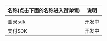 | 名称(点击下面的名称进入到详情) | 说明   |
| ------------------------------ | ------ |
|                                |        |
| 登录sdk                        | 开发中 |
| 支付SDK                        | 开发中 |
